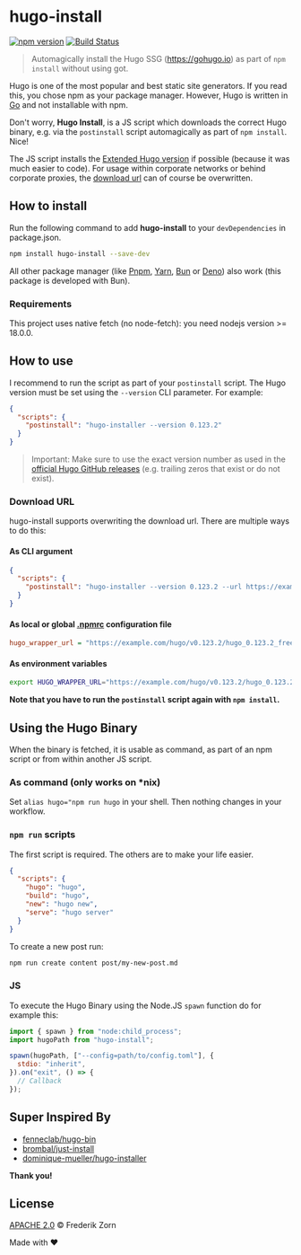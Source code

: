 # hugo-install

[![npm version](https://img.shields.io/npm/v/hugo-install?logo=npm&logoColor=fff&labelColor=000000)](https://www.npmjs.com/package/hugo-install)
[![Build Status](https://img.shields.io/github/actions/workflow/status/z0rrn/hugo-install/publish.yml?logo=github&logoColor=fff&labelColor=000000)](https://github.com/z0rrn/hugo-install/actions)

> Automagically install the Hugo SSG (<https://gohugo.io>) as part of `npm install` without using got.

Hugo is one of the most popular and best static site generators. If you read this, you chose npm as your package manager.
However, Hugo is written in [Go](https://go.dev) and not installable with npm.

Don't worry, **Hugo Install**, is a JS script which downloads the correct Hugo binary, e.g. via the `postinstall` script automagically as part of `npm install`. Nice!

The JS script installs the [Extended Hugo version](https://github.com/gohugoio/hugo/releases/tag/v0.43) if possible (because it was much easier to code).
For usage within corporate networks or behind corporate proxies, the [download url](#download-url) can of course be overwritten.

## How to install

Run the following command to add **hugo-install** to your `devDependencies` in package.json.

```sh
npm install hugo-install --save-dev
```

All other package manager (like [Pnpm](https://pnpm.io/), [Yarn](https://yarnpkg.com/), [Bun](https://bun.sh) or [Deno](https://deno.com)) also work (this package is developed with Bun).

### Requirements

This project uses native fetch (no node-fetch): you need nodejs version >= 18.0.0.

## How to use

I recommend to run the script as part of your `postinstall` script. The Hugo version must be set using the `--version` CLI parameter. For example:

<!-- prettier-ignore -->
```json
{
  "scripts": {
    "postinstall": "hugo-installer --version 0.123.2"
  }
}
```

> Important: Make sure to use the exact version number as used in the [official Hugo GitHub releases](https://github.com/gohugoio/hugo/releases) (e.g. trailing zeros that exist or do not exist).

### Download URL

hugo-install supports overwriting the download url. There are multiple ways to do this:

#### As CLI argument

<!-- prettier-ignore -->
```json
{
  "scripts": {
    "postinstall": "hugo-installer --version 0.123.2 --url https://example.com/hugo/v0.123.2/hugo_0.123.2_freebsd-amd64.tar.gz"
  }
}
```

#### As local or global [.npmrc](https://docs.npmjs.com/files/npmrc) configuration file

```ini
hugo_wrapper_url = "https://example.com/hugo/v0.123.2/hugo_0.123.2_freebsd-amd64.tar.gz"
```

#### As environment variables

```sh
export HUGO_WRAPPER_URL="https://example.com/hugo/v0.123.2/hugo_0.123.2_freebsd-amd64.tar.gz"
```

**Note that you have to run the `postinstall` script again with `npm install`.**

## Using the Hugo Binary

When the binary is fetched, it is usable as command, as part of an npm script or from within another JS script.

### As command (only works on \*nix)

Set `alias hugo="npm run hugo` in your shell. Then nothing changes in your workflow.

### `npm run` scripts

The first script is required. The others are to make your life easier.

<!-- prettier-ignore -->
```json
{
  "scripts": {
    "hugo": "hugo",
    "build": "hugo",
    "new": "hugo new",
    "serve": "hugo server"
  }
}
```

To create a new post run:

```sh
npm run create content post/my-new-post.md
```

### JS

To execute the Hugo Binary using the Node.JS `spawn` function do for example this:

<!-- prettier-ignore -->
```javascript
import { spawn } from "node:child_process";
import hugoPath from "hugo-install";

spawn(hugoPath, ["--config=path/to/config.toml"], {
  stdio: "inherit",
}).on("exit", () => {
  // Callback
});
```

## Super Inspired By

<!-- prettier-ignore -->
- [fenneclab/hugo-bin](https://github.com/fenneclab/hugo-bin)
- [brombal/just-install](https://github.com/brombal/just-install)
- [dominique-mueller/hugo-installer](https://github.com/dominique-mueller/hugo-installer)

**Thank you!**

## License

[APACHE 2.0](LICENSE) © Frederik Zorn

Made with :heart:
